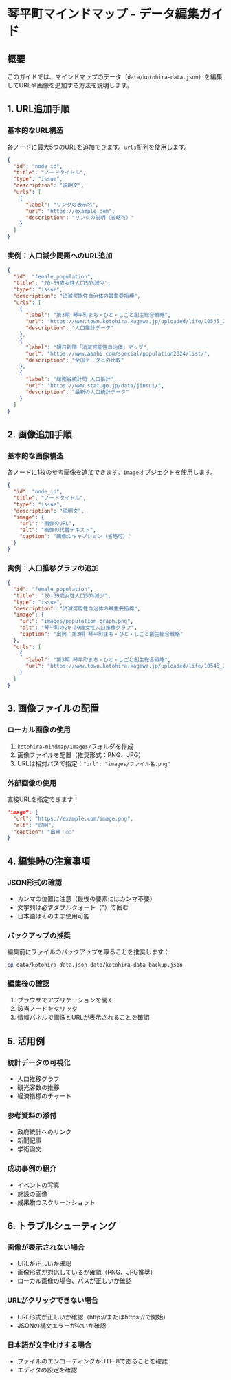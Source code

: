 # 琴平町マインドマップ - データ編集ガイド

## 概要
このガイドでは、マインドマップのデータ（`data/kotohira-data.json`）を編集してURLや画像を追加する方法を説明します。

## 1. URL追加手順

### 基本的なURL構造
各ノードに最大5つのURLを追加できます。`urls`配列を使用します。

```json
{
  "id": "node_id",
  "title": "ノードタイトル",
  "type": "issue",
  "description": "説明文",
  "urls": [
    {
      "label": "リンクの表示名",
      "url": "https://example.com",
      "description": "リンクの説明（省略可）"
    }
  ]
}
```

### 実例：人口減少問題へのURL追加
```json
{
  "id": "female_population",
  "title": "20-39歳女性人口50%減少",
  "type": "issue",
  "description": "消滅可能性自治体の最重要指標",
  "urls": [
    {
      "label": "第3期 琴平町まち・ひと・しごと創生総合戦略",
      "url": "https://www.town.kotohira.kagawa.jp/uploaded/life/10545_22247_misc.pdf",
      "description": "人口推計データ"
    },
    {
      "label": "朝日新聞「消滅可能性自治体」マップ",
      "url": "https://www.asahi.com/special/population2024/list/",
      "description": "全国データとの比較"
    },
    {
      "label": "総務省統計局 人口推計",
      "url": "https://www.stat.go.jp/data/jinsui/",
      "description": "最新の人口統計データ"
    }
  ]
}
```

## 2. 画像追加手順

### 基本的な画像構造
各ノードに1枚の参考画像を追加できます。`image`オブジェクトを使用します。

```json
{
  "id": "node_id",
  "title": "ノードタイトル",
  "type": "issue",
  "description": "説明文",
  "image": {
    "url": "画像のURL",
    "alt": "画像の代替テキスト",
    "caption": "画像のキャプション（省略可）"
  }
}
```

### 実例：人口推移グラフの追加
```json
{
  "id": "female_population",
  "title": "20-39歳女性人口50%減少",
  "type": "issue",
  "description": "消滅可能性自治体の最重要指標",
  "image": {
    "url": "images/population-graph.png",
    "alt": "琴平町の20-39歳女性人口推移グラフ",
    "caption": "出典：第3期 琴平町まち・ひと・しごと創生総合戦略"
  },
  "urls": [
    {
      "label": "第3期 琴平町まち・ひと・しごと創生総合戦略",
      "url": "https://www.town.kotohira.kagawa.jp/uploaded/life/10545_22247_misc.pdf"
    }
  ]
}
```

## 3. 画像ファイルの配置

### ローカル画像の使用
1. `kotohira-mindmap/images/`フォルダを作成
2. 画像ファイルを配置（推奨形式：PNG、JPG）
3. URLは相対パスで指定：`"url": "images/ファイル名.png"`

### 外部画像の使用
直接URLを指定できます：
```json
"image": {
  "url": "https://example.com/image.png",
  "alt": "説明",
  "caption": "出典：○○"
}
```

## 4. 編集時の注意事項

### JSON形式の確認
- カンマの位置に注意（最後の要素にはカンマ不要）
- 文字列は必ずダブルクォート（"）で囲む
- 日本語はそのまま使用可能

### バックアップの推奨
編集前にファイルのバックアップを取ることを推奨します：
```bash
cp data/kotohira-data.json data/kotohira-data-backup.json
```

### 編集後の確認
1. ブラウザでアプリケーションを開く
2. 該当ノードをクリック
3. 情報パネルで画像とURLが表示されることを確認

## 5. 活用例

### 統計データの可視化
- 人口推移グラフ
- 観光客数の推移
- 経済指標のチャート

### 参考資料の添付
- 政府統計へのリンク
- 新聞記事
- 学術論文

### 成功事例の紹介
- イベントの写真
- 施設の画像
- 成果物のスクリーンショット

## 6. トラブルシューティング

### 画像が表示されない場合
- URLが正しいか確認
- 画像形式が対応しているか確認（PNG、JPG推奨）
- ローカル画像の場合、パスが正しいか確認

### URLがクリックできない場合
- URL形式が正しいか確認（http://またはhttps://で開始）
- JSONの構文エラーがないか確認

### 日本語が文字化けする場合
- ファイルのエンコーディングがUTF-8であることを確認
- エディタの設定を確認
